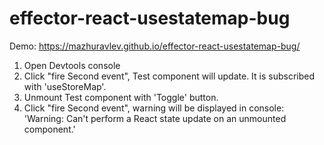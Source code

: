 # effector-react-usestatemap-bug

Demo: https://mazhuravlev.github.io/effector-react-usestatemap-bug/

1. Open Devtools console
1. Click "fire Second event", Test component will update. It is subscribed with 'useStoreMap'.
1. Unmount Test component with 'Toggle' button.
1. Click "fire Second event", warning will be displayed in console: 'Warning: Can't perform a React state update on an unmounted component.'
